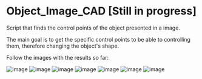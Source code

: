 # Object_Image_CAD [Still in progress]
Script that finds the control points of the object presented in a image.

The main goal is to get the specific control points to be able to controlling them, therefore changing the object's shape.

Follow the images with the results so far:

![image](https://user-images.githubusercontent.com/52408546/212760620-8f70aa38-130d-4296-abe1-3584a344c184.png)
![image](https://user-images.githubusercontent.com/52408546/212760656-27cd36e2-27a6-440d-918f-83426683dfe0.png)
![image](https://user-images.githubusercontent.com/52408546/212760667-a2182b10-12f5-46c5-a6fa-d85ca32f2244.png)
![image](https://user-images.githubusercontent.com/52408546/212760679-515febd1-5f65-4052-a437-050999751c0e.png)
![image](https://user-images.githubusercontent.com/52408546/212760696-8b6eb3c4-9a6d-44d5-86d1-76f5949098a2.png)
![image](https://user-images.githubusercontent.com/52408546/212760703-472a8bd4-e747-4077-8f88-689928c4f254.png)
![image](https://user-images.githubusercontent.com/52408546/212760718-d0f9ce2b-fbde-4902-abbb-c9667ce891b5.png)
